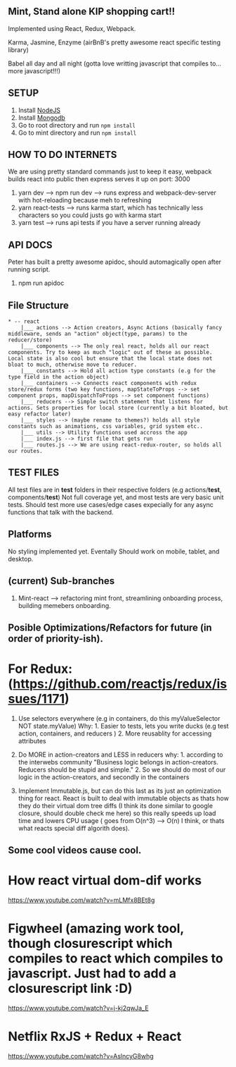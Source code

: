 ## Mint, Stand alone KIP shopping cart!!

Implemented using React, Redux, Webpack.

Karma, Jasmine, Enzyme (airBnB's pretty awesome react specific testing library)

Babel all day and all night (gotta love writting javascript that compiles to... more javascript!!!)

## SETUP

1. Install [NodeJS](nodejs.org)
2. Install [Mongodb](mongodb.com)
3. Go to root directory and run `npm install`
4. Go to mint directory and run `npm install`

## HOW TO DO INTERNETS
We are using pretty standard commands just to keep it easy, webpack builds react into public then express serves it up on port: 3000

1. yarn dev --> npm run dev --> runs express and webpack-dev-server with hot-reloading because meh to refreshing
2. yarn react-tests --> runs karma start, which has technically less characters so you could justs go with karma start
3. yarn test --> runs api tests if you have a server running already

## API DOCS
Peter has built a pretty awesome apidoc, should automagically open after running script.

1. npm run apidoc

## File Structure

	* -- react
		|___ actions --> Action creators, Async Actions (basically fancy middleware, sends an "action" object(type, params) to the reducer/store)
		|___ components --> The only real react, holds all our react components. Try to keep as much "logic" out of these as possible. Local state is also cool but ensure that the local state does not bloat to much, otherwise move to reducer.
		|___ constants --> Hold all action type constants (e.g for the type field in the action object)
		|___ containers --> Connects react components with redux store/redux forms (two key functions, mapStateToProps --> set component props, mapDispatchToProps --> set component functions)
		|___ reducers --> Simple switch statement that listens for actions. Sets properties for local store (currently a bit bloated, but easy refactor later)
		|___ styles --> (maybe rename to themes?) holds all style constants such as animations, css variables, grid system etc..
		|___ utils --> Utility functions used accross the app
		|___ index.js --> first file that gets run
		|___ routes.js --> We are using react-redux-router, so holds all our routes.

## TEST FILES

All test files are in __test__ folders in their respective folders (e.g actions/__test__, components/__test__)
Not full coverage yet, and most tests are very basic unit tests. Should test more use cases/edge cases expecially for any async functions that talk with the backend.

## Platforms

No styling implemented yet.
Eventally Should work on mobile, tablet, and desktop.

## (current) Sub-branches

1. Mint-react --> refactoring mint front, streamlining onboarding process, building memebers onboarding.

## Posible Optimizations/Refactors for future (in order of priority-ish).

# For Redux: (https://github.com/reactjs/redux/issues/1171)
1. Use selectors everywhere (e.g in containers, do this myValueSelector NOT state.myValue)
	Why:
		1. Easier to tests, lets you write ducks (e.g test action, containers, and reducers )
		2. More reusablity for accessing attributes

2. Do MORE in action-creators and LESS in reducers
	why:
		1. according to the interwebs community "Business logic belongs in action-creators. Reducers should be stupid and simple."
		2. So we should do most of our logic in the action-creators, and secondly in the containers

3. Implement Immutable.js, but can do this last as its just an optimization thing for react. React is built to deal with immutable objects as thats how they do their virtual dom tree diffs (I think its done similar to google closure, should double check me here) so this really speeds up load time and lowers CPU usage ( goes from O(n^3) --> O(n) I think, or thats what reacts special diff algorith does).

## Some cool videos cause cool.

# How react virtual dom-dif works
https://www.youtube.com/watch?v=mLMfx8BEt8g

# Figwheel (amazing work tool, though closurescript which compiles to react which compiles to javascript. Just had to add a closurescript link :D)
https://www.youtube.com/watch?v=j-kj2qwJa_E

# Netflix RxJS + Redux + React
https://www.youtube.com/watch?v=AslncyG8whg
